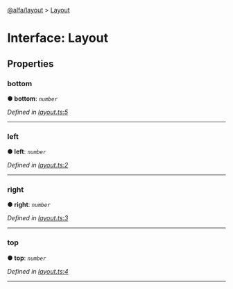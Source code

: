 [@alfa/layout](../README.md) > [Layout](../interfaces/layout.md)

# Interface: Layout

## Properties

<a id="bottom"></a>

### bottom

**● bottom**: _`number`_

_Defined in [layout.ts:5](https://github.com/Siteimprove/alfa/blob/master/packages/layout/src/layout.ts#L5)_

---

<a id="left"></a>

### left

**● left**: _`number`_

_Defined in [layout.ts:2](https://github.com/Siteimprove/alfa/blob/master/packages/layout/src/layout.ts#L2)_

---

<a id="right"></a>

### right

**● right**: _`number`_

_Defined in [layout.ts:3](https://github.com/Siteimprove/alfa/blob/master/packages/layout/src/layout.ts#L3)_

---

<a id="top"></a>

### top

**● top**: _`number`_

_Defined in [layout.ts:4](https://github.com/Siteimprove/alfa/blob/master/packages/layout/src/layout.ts#L4)_

---
